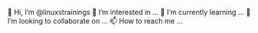 👋 Hi, I’m @linuxstrainings
👀 I’m interested in ...
🌱 I’m currently learning ...
💞️ I’m looking to collaborate on ...
📫 How to reach me ...
